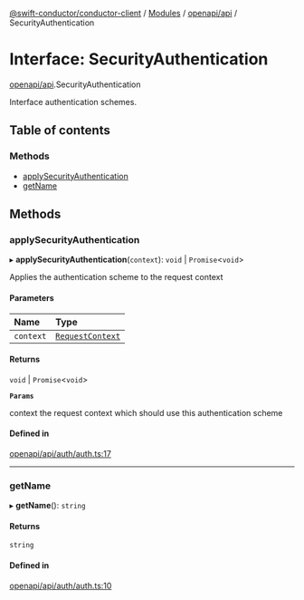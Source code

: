 [@swift-conductor/conductor-client](../README.md) / [Modules](../modules.md) / [openapi/api](../modules/openapi_api.md) / SecurityAuthentication

# Interface: SecurityAuthentication

[openapi/api](../modules/openapi_api.md).SecurityAuthentication

Interface authentication schemes.

## Table of contents

### Methods

- [applySecurityAuthentication](openapi_api.SecurityAuthentication.md#applysecurityauthentication)
- [getName](openapi_api.SecurityAuthentication.md#getname)

## Methods

### applySecurityAuthentication

▸ **applySecurityAuthentication**(`context`): `void` \| `Promise`\<`void`\>

Applies the authentication scheme to the request context

#### Parameters

| Name | Type |
| :------ | :------ |
| `context` | [`RequestContext`](../classes/openapi_api.RequestContext.md) |

#### Returns

`void` \| `Promise`\<`void`\>

**`Params`**

context the request context which should use this authentication scheme

#### Defined in

[openapi/api/auth/auth.ts:17](https://github.com/swift-conductor/conductor-client-typescript/blob/d61717b/openapi/api/auth/auth.ts#L17)

___

### getName

▸ **getName**(): `string`

#### Returns

`string`

#### Defined in

[openapi/api/auth/auth.ts:10](https://github.com/swift-conductor/conductor-client-typescript/blob/d61717b/openapi/api/auth/auth.ts#L10)
